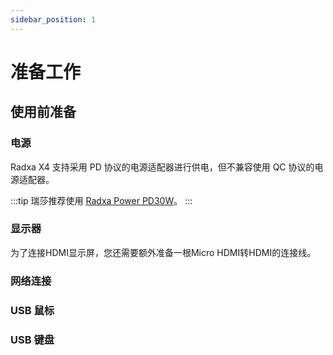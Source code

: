 ```yaml
---
sidebar_position: 1
---
```


# 准备工作

## 使用前准备

### 电源

Radxa X4 支持采用 PD 协议的电源适配器进行供电，但不兼容使用 QC 协议的电源适配器。

:::tip
瑞莎推荐使用 [Radxa Power PD30W](../accessories/pd-30w)。
:::

### 显示器

为了连接HDMI显示屏，您还需要额外准备一根Micro HDMI转HDMI的连接线。

### 网络连接

### USB 鼠标

### USB 键盘

